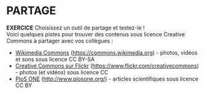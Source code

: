 # PARTAGE

**EXERCICE** Choisissez un outil de partage et testez-le !   
Voici quelques pistes pour trouver des contenus sous licence Creative Commons à partager avec vos collègues :   
* [Wikimedia Commons](https://commons.wikimedia.org) (https://commons.wikimedia.org) - photos, vidéos et sons sous licence CC BY-SA
* [Creative Commons sur Flickr](https://www.flickr.com/creativecommons) (https://www.flickr.com/creativecommons) - photos (et vidéos) sous licence CC
* [PloS ONE](http://www.plosone.org/) (http://www.plosone.org/) - articles scientifiques sous licence CC BY


